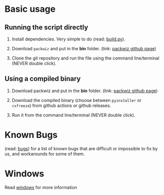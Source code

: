 # Basic usage

## Running the script directly

1. Install dependencies. Very simple to do (read: [build.py](./build.py.md)).

2. Download `packwiz` and put in the **bin** folder. (link: [packwiz github page](https://github.com/packwiz/packwiz#installation))

3. Clone the git repository and run the file using the command line/terminal (NEVER double click).

## Using a compiled binary

1. Download packwiz and put in the **bin** folder. (link: [packwiz github page](https://github.com/packwiz/packwiz#installation))

2. Download the compiled binary (choose between `pyinstaller` or `cxfreeze`) from github actions or github releases.

3. Run it from the command line/terminal (NEVER double click).

# Known Bugs

(read: [bugs](./bugs.md)) for a list of known bugs that are difficult or impossible to fix by us, and workarounds for some of them.

# Windows

Read [windows](./windows.md) for more information
